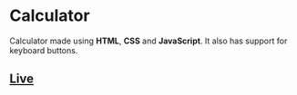 # Calculator


Calculator made using **HTML**, **CSS** and **JavaScript**.
It also has support for keyboard buttons.


## [Live](https://mirza-adnan.github.io/calculator/)